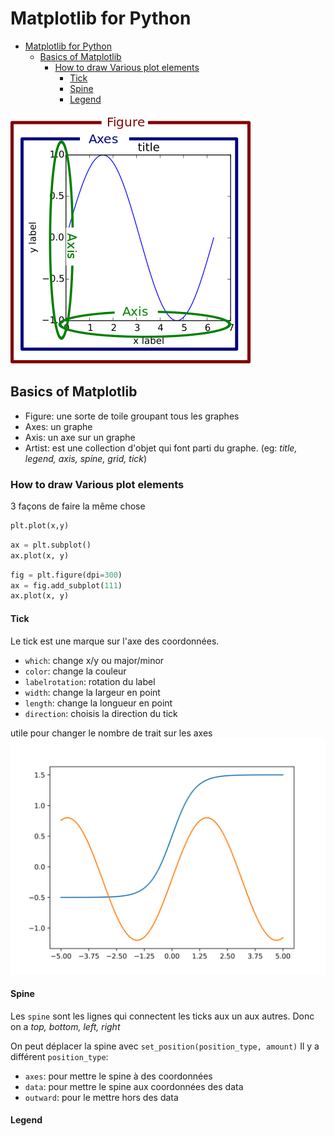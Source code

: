 # Matplotlib for Python
- [Matplotlib for Python](#matplotlib-for-python)
  - [Basics of Matplotlib](#basics-of-matplotlib)
    - [How to draw Various plot elements](#how-to-draw-various-plot-elements)
      - [Tick](#tick)
      - [Spine](#spine)
      - [Legend](#legend)


![](resume.png)

## Basics of Matplotlib
- Figure: une sorte de toile groupant tous les graphes
- Axes: un graphe
- Axis: un axe sur un graphe
- Artist: est une collection d'objet qui font parti du graphe. (eg: *title, legend, axis, spine, grid, tick*)

### How to draw Various plot elements
3 façons de faire la même chose
```python
plt.plot(x,y)
```
```python
ax = plt.subplot()
ax.plot(x, y)
```
```python
fig = plt.figure(dpi=300)
ax = fig.add_subplot(111)
ax.plot(x, y)
```

#### Tick
Le tick est une marque sur l'axe des coordonnées.
- `which`: change x/y ou major/minor
- `color`: change la couleur
- `labelrotation`: rotation du label
- `width`: change la largeur en point
- `length`: change la longueur en point
- `direction`: choisis la direction du tick
  
utile pour changer le nombre de trait sur les axes
![](tick.png)

#### Spine
Les `spine` sont les lignes qui connectent les ticks aux un aux autres. Donc on a *top, bottom, left, right*

On peut déplacer la spine avec `set_position(position_type, amount)` Il y a différent `position_type`:
- `axes`: pour mettre le spine à des coordonnées 
- `data`: pour mettre le spine aux coordonnées des data
- `outward`: pour le mettre hors des data

#### Legend